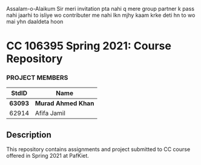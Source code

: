 Assalam-o-Alaikum Sir meri invitation pta nahi q mere group partner k pass nahi jaarhi to isliye wo contributer me nahi lkn mjhy kaam krke deti hn to wo mai yhn daaldeta hoon

# CC 106395 Spring 2021: Course Repository #
### PROJECT MEMBERS ###
StdID | Name
------------ | -------------
**63093** | **Murad Ahmed Khan** <!--group leader in bold-->
62914 | Afifa Jamil
## Description ##
This repository contains assignments and project submitted to CC course offered in Spring 2021 at PafKiet.
